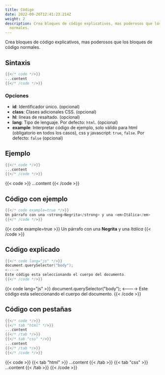 ```yaml
---
title: Código
date: 2022-09-26T12:41:23.214Z
weight: 2
description: Crea bloques de código explicativos, mas poderosos que los bloques de código
  normales.
---
```


Crea bloques de código explicativos, mas poderosos que los bloques de código normales.

## Sintaxis

```go
{{</* code */>}}
...content
{{</* /code */>}}
```

### Opciones

- **id**: Identificador único. (opcional)
- **class**: Clases adicionales CSS. (opcional)
- **hl**: líneas de resaltado. (opcional)
- **lang**: Tipo de lenguaje. Por defecto: `html`. (opcional)
- **example**: Interpretar código de ejemplo, solo válido para html (obligatorio en todos los casos), css y javascript: `true`, `false`. Por defecto: `false` (opcional)

## Ejemplo

```go
{{</* code */>}}
...content
{{</* /code */>}}
```

{{< code >}}
...content
{{< /code >}}


## Código con ejemplo

```go
{{</* code example=true */>}}
Un párrafo con una <strong>Negrita</strong> y una <em>Itálica</em>
{{</* /code */>}}
```

{{< code example=true >}}
Un párrafo con una <strong>Negrita</strong> y una <em>Itálica</em>
{{< /code >}}


## Código explicado

```go
{{</* code lang="js" */>}}
document.querySelector("body");
<---->
Este código esta seleccionando el cuerpo del documento.
{{</* /code */>}}
```

{{< code lang="js" >}}
document.querySelector("body");
<---->
Este código esta seleccionando el cuerpo del documento.
{{< /code >}}


## Código con pestañas

```go
{{</* code */>}}
{{</* tab "html" */>}}
...content
{{</* /tab */>}}
{{</* tab "css" */>}}
...content
{{</* /tab */>}}
{{</* /code */>}}
```

{{< code >}}
{{< tab "html" >}}
...content
{{< /tab >}}
{{< tab "css" >}}
...content
{{< /tab >}}
{{< /code >}}
